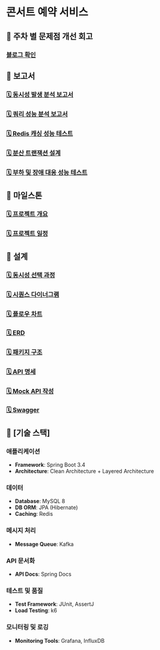 # 콘서트 예약 서비스

## 🔑 주차 별 문제점 개선 회고
### [블로그 확인](https://velog.io/@crimsorry/series/%EC%BD%98%EC%84%9C%ED%8A%B8-%EC%8B%9C%EB%82%98%EB%A6%AC%EC%98%A4)

## 🔑 보고서
### [🗓️ 동시성 발생 분석 보고서](https://github.com/crimsorry/hhplus-concert-service/blob/main/docs/%EB%8F%99%EC%8B%9C%EC%84%B1%20%EC%A0%9C%EC%96%B4%20%EB%B0%A9%EC%8B%9D%20%EC%84%B1%EB%8A%A5%20%ED%85%8C%EC%8A%A4%ED%8A%B8.md) 
### [🗓️ 쿼리 성능 분석 보고서](https://github.com/crimsorry/concert-service/blob/main/docs/%EC%BD%98%EC%84%9C%ED%8A%B8%20%EC%BF%BC%EB%A6%AC%20%EC%84%B1%EB%8A%A5%20%EA%B0%9C%EC%84%A0.md)
### [🗓️ Redis 캐싱 성능 테스트](https://github.com/crimsorry/hhplus-concert-service/blob/main/docs/%EC%BD%98%EC%84%9C%ED%8A%B8%20%EC%BF%BC%EB%A6%AC%20%EC%84%B1%EB%8A%A5%20%EA%B0%9C%EC%84%A0.md)
### [🗓️ 분산 트랜잭션 설계](https://github.com/crimsorry/hhplus-concert-service/blob/main/docs/%ED%8A%B8%EB%9E%9C%EC%9E%AD%EC%85%98%20%EC%B2%98%EB%A6%AC%20%EB%B3%B4%EA%B3%A0%EC%84%9C.md)
### [🗓️ 부하 및 장애 대응 성능 테스트](https://github.com/crimsorry/hhplus-concert-service/blob/main/docs/%EB%B6%80%ED%95%98%ED%85%8C%EC%8A%A4%ED%8A%B8%20%EC%84%B1%EB%8A%A5%20%EB%B3%B4%EA%B3%A0%EC%84%9C.md)

## 🔑 마일스톤

### [🗓️ 프로젝트 개요](https://github.com/crimsorry/hhplus-concert-service/issues/1)
### [🗓️ 프로젝트 일정](https://github.com/users/crimsorry/projects/2)

## 🔑 설계

### [🗓️ 동시성 선택 과정](https://github.com/crimsorry/hhplus-concert-service/blob/main/docs/%EB%8C%80%EA%B8%B0%EC%97%B4%2C%20%EB%8F%99%EC%8B%9C%EC%84%B1%20%EC%B2%98%EB%A6%AC.md)
### [🗓️ 시퀀스 다이너그램](https://github.com/crimsorry/hhplus-concert-service/blob/docs/step5/docs/%EC%8B%9C%ED%80%80%EC%8A%A4%20%EB%8B%A4%EC%9D%B4%EC%96%B4%EA%B7%B8%EB%9E%A8.md)
### [🗓️ 플로우 차트](https://github.com/crimsorry/hhplus-concert-service/blob/main/docs/%ED%94%8C%EB%A1%9C%EC%9A%B0%20%EC%B0%A8%ED%8A%B8.md)
### [🗓️ ERD](https://github.com/crimsorry/hhplus-concert-service/blob/main/docs/ERD.md)
### [🗓️ 패키지 구조](https://github.com/crimsorry/hhplus-concert-service/blob/main/docs/%ED%8C%A8%ED%82%A4%EC%A7%80%20%EA%B5%AC%EC%A1%B0.md)
### [🗓️ API 명세](https://github.com/crimsorry/hhplus-concert-service/blob/main/docs/API%20%EB%AA%85%EC%84%B8.yaml)
### [🗓️ Mock API 작성](https://github.com/crimsorry/hhplus-concert-service/blob/main/docs/Mock%20API%20%EC%9E%91%EC%84%B1.md)
### [🗓️ Swagger](https://github.com/crimsorry/hhplus-concert-service/blob/main/docs/Swagger.md)

## 🔑 [기술 스택]

### 애플리케이션
* **Framework**: Spring Boot 3.4
* **Architecture**: Clean Architecture + Layered Architecture
### 데이터
* **Database**: MySQL 8
* **DB ORM**: JPA (Hibernate)
* **Caching**: Redis
### 메시지 처리
* **Message Queue**: Kafka
### API 문서화
* **API Docs**: Spring Docs
### 테스트 및 품질
* **Test Framework**: JUnit, AssertJ
* **Load Testing**: k6
### 모니터링 및 로깅
* **Monitoring Tools**: Grafana, InfluxDB




